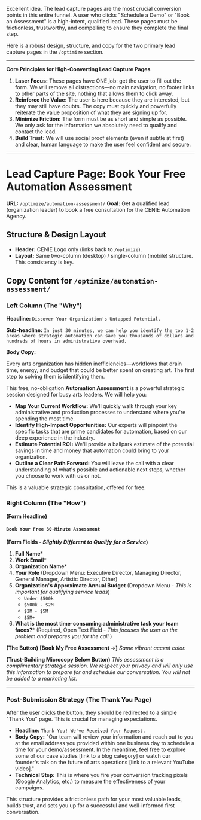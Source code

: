 Excellent idea. The lead capture pages are the most crucial conversion points in this entire funnel. A user who clicks "Schedule a Demo" or "Book an Assessment" is a high-intent, qualified lead. These pages must be frictionless, trustworthy, and compelling to ensure they complete the final step.

Here is a robust design, structure, and copy for the two primary lead capture pages in the `/optimize` section.

---

**Core Principles for High-Converting Lead Capture Pages**

1. **Laser Focus:** These pages have ONE job: get the user to fill out the form. We will remove all distractions—no main navigation, no footer links to other parts of the site, nothing that allows them to click away.
2. **Reinforce the Value:** The user is here because they are interested, but they may still have doubts. The copy must quickly and powerfully reiterate the value proposition of what they are signing up for.
3. **Minimize Friction:** The form must be as short and simple as possible. We only ask for the information we absolutely need to qualify and contact the lead.
4. **Build Trust:** We will use social proof elements (even if subtle at first) and clear, human language to make the user feel confident and secure.

---

# Lead Capture Page: Book Your Free Automation Assessment

**URL:** `/optimize/automation-assessment/`
**Goal:** Get a qualified lead (organization leader) to book a free consultation for the CENIE Automation Agency.

## Structure & Design Layout

* **Header:** CENIE Logo only (links back to `/optimize`).
* **Layout:** Same two-column (desktop) / single-column (mobile) structure. This consistency is key.

## Copy Content for `/optimize/automation-assessment/`

### Left Column (The "Why")

**Headline:** `Discover Your Organization's Untapped Potential.`

**Sub-headline:** `In just 30 minutes, we can help you identify the top 1-2 areas where strategic automation can save you thousands of dollars and hundreds of hours in administrative overhead.`

**Body Copy:**

Every arts organization has hidden inefficiencies—workflows that drain time, energy, and budget that could be better spent on creating art. The first step to solving them is identifying them.

This free, no-obligation **Automation Assessment** is a powerful strategic session designed for busy arts leaders. We will help you:

* **Map Your Current Workflow:** We'll quickly walk through your key administrative and production processes to understand where you're spending the most time.
* **Identify High-Impact Opportunities:** Our experts will pinpoint the specific tasks that are prime candidates for automation, based on our deep experience in the industry.
* **Estimate Potential ROI:** We'll provide a ballpark estimate of the potential savings in time and money that automation could bring to your organization.
* **Outline a Clear Path Forward:** You will leave the call with a clear understanding of what's possible and actionable next steps, whether you choose to work with us or not.

This is a valuable strategic consultation, offered for free.

### Right Column (The "How")

**(Form Headline)**

#### `Book Your Free 30-Minute Assessment`

**(Form Fields - *Slightly Different to Qualify for a Service*)**

1. **Full Name***
2. **Work Email***
3. **Organization Name***
4. **Your Role** (Dropdown Menu: Executive Director, Managing Director, General Manager, Artistic Director, Other)
5. **Organization's Approximate Annual Budget** (Dropdown Menu - *This is important for qualifying service leads*)
    * `Under $500k`
    * `$500k - $2M`
    * `$2M - $5M`
    * `$5M+`
6. **What is the most time-consuming administrative task your team faces?*** (Required, Open Text Field - *This focuses the user on the problem and prepares you for the call.*)

**(The Button)**
**[Book My Free Assessment →]**
*Same vibrant accent color.*

**(Trust-Building Microcopy Below Button)**
*This assessment is a complimentary strategic session. We respect your privacy and will only use this information to prepare for and schedule our conversation. You will not be added to a marketing list.*

---

### **Post-Submission Strategy (The Thank You Page)**

After the user clicks the button, they should be redirected to a simple "Thank You" page. This is crucial for managing expectations.

* **Headline:** `Thank You! We've Received Your Request.`
* **Body Copy:** "Our team will review your information and reach out to you at the email address you provided within one business day to schedule a time for your demo/assessment. In the meantime, feel free to explore some of our case studies [link to a blog category] or watch our founder's talk on the future of arts operations [link to a relevant YouTube video]."
* **Technical Step:** This is where you fire your conversion tracking pixels (Google Analytics, etc.) to measure the effectiveness of your campaigns.

This structure provides a frictionless path for your most valuable leads, builds trust, and sets you up for a successful and well-informed first conversation.
